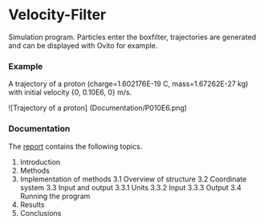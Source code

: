 # Velocity-Filter
Simulation program. Particles enter the boxfilter, trajectories are generated and can be displayed with Ovito for example.

### Example
A trajectory of a proton (charge=1.602176E-19 C, mass=1.67262E-27 kg) with initial velocity {0, 0.10E6, 0} m/s.

![Trajectory of a proton] (Documentation/P010E6.png)

### Documentation

The [report](Documentation/report.pdf) contains the following topics.

1. Introduction
2. Methods
3. Implementation of methods
3.1 Overview of structure
3.2 Coordinate system
3.3 Input and output
3.3.1 Units
3.3.2 Input
3.3.3 Output
3.4 Running the program
4. Results
5. Conclusions